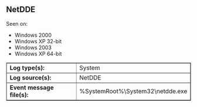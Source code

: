 ## NetDDE

Seen on:
* Windows 2000
* Windows XP 32-bit
* Windows 2003
* Windows XP 64-bit

<table border="1" class="docutils">
  <tbody>
    <tr>
      <td><b>Log type(s):</b></td>
      <td>System</td>
    </tr>
    <tr>
      <td><b>Log source(s):</b></td>
      <td>NetDDE</td>
    </tr>
    <tr>
      <td><b>Event message file(s):</b></td>
      <td>%SystemRoot%\System32\netdde.exe</td>
    </tr>
  </tbody>
</table>

&nbsp;

